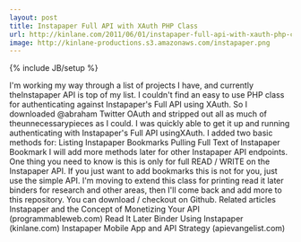 ```yaml
---
layout: post
title: Instapaper Full API with XAuth PHP Class
url: http://kinlane.com/2011/06/01/instapaper-full-api-with-xauth-php-class/
image: http://kinlane-productions.s3.amazonaws.com/instapaper.png
---
```

{% include JB/setup %}
<p>
     I'm working my way through a list of projects I have, and currently theInstapaper API is top of my list. I couldn't find an easy to use PHP class for authenticating against Instapaper's Full API using XAuth. So I downloaded @abraham Twitter OAuth and stripped out all as much of theunnecessarypieces as I could. I was quickly able to get it up and running authenticating with Instapaper's Full API usingXAuth. I added two basic methods for: Listing Instapaper Bookmarks Pulling Full Text of Instapaper Bookmark I will add more methods later for other Instapaper API endpoints. One thing you need to know is this is only for full READ / WRITE on the Instapaper API. If you just want to add bookmarks this is not for you, just use the simple API. I'm moving to extend this class for printing read it later binders for research and other areas, then I'll come back and add more to this repository. You can download / checkout on Github. Related articles Instapaper and the Concept of Monetizing Your API (programmableweb.com) Read It Later Binder Using Instapaper (kinlane.com) Instapaper Mobile App and API Strategy (apievangelist.com)
</p>